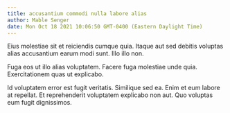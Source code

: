 ```yaml
---
title: accusantium commodi nulla labore alias
author: Mable Senger
date: Mon Oct 18 2021 10:06:50 GMT-0400 (Eastern Daylight Time)
---
```

Eius molestiae sit et reiciendis cumque quia. Itaque aut sed debitis voluptas alias accusantium earum modi sunt. Illo illo non.

 Fuga eos ut illo alias voluptatem. Facere fuga molestiae unde quia. Exercitationem quas ut explicabo.

 Id voluptatem error est fugit veritatis. Similique sed ea. Enim et eum labore at repellat. Et reprehenderit voluptatem explicabo non aut. Quo voluptas eum fugit dignissimos.